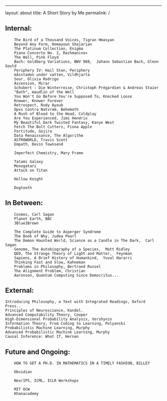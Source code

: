 ---
layout: about
title: A Short Story by Me
permalink: /



## Internal:


		The Bird of a Thousand Voices, Tigran Hmasyan
		Beyond Any Form, Homayoun Shajarian
		The Platinum Collection, Enigma
		Piano Concerto No. 2, Rachmaninov
		The Wall, Pink Floyd
		Bach: Goldberg Variations, BWV 988,  Johann Sebastian Bach, Glenn Gould
		Periphery IV: Hail Stan, Periphery
		måsstaden under vatten, Vildhjarta
		Sour, Olivia Rodrigo
		Ascension, Mirar
		Schubert : Die Winterreise, Christoph Prégardien & Andreas Staier
		"Bath", maudlin of the Well
		You Won't Go Before You're Supposed To, Knocked Loose
		Knower, Knower Forever
		Retrospect, Rudy Ayoub
		Opvs Contra Natvram, Behemoth
		A Rush of Blood to the Head, Coldplay
		Are You Experienced, Jimi Hendrix
		My Beautiful Dark Twisted Fantasy, Kanye West
		Fetch The Bolt Cutters, Fiona Apple
		Fortitude, Gojira
		Data Renaissance, The Algorithm
		ASTROWORLD, Travis Scott
		Empath, Devin Townsend

		Imperfect Chemistry, Mary Frame
	
		Tatami Galaxy
		Monogatari
		Attack on Titan

		Hollow Knight

		Dogtooth

## In Between:
	
		Cosmos, Carl Sagan
		Planet Earth, BBC
		3Blue1Brown		

		The Complete Guide to Asperger Syndrome
		The Book of Why, Judea Pearl
		The Demon Haunted World, Science as a Candle in The Dark,  Carl Sagan
		Genome, The Autobiography of a Species,  Matt Ridley
		QED, The Strange Theory of Light and Matter,  Feynman
		Sapiens, A Brief History of Humankind,  Yuval Hararri
		Thinking Fast and Slow, Kahneman
		Problems in Philosophy, Bertrand Russel
		The Alignment Problem, Christian
		Aaronson, Quantum Computing Since Democritus...

## External:
	
	Introducing Philosophy, a Text with Integrated Readings, Oxford Press..
	Principles of Neuroscience, Kandel.
	Advanced Computability Theory, Cooper
	High-Dimensional Probability Analysis, Vershynin
	Information Theory, From Coding to Learning, Polyanski
	Probabilistic Machine Learning, Murphy
	Advanced Probabilistic Machine Learning, Murphy
	Causal Inference: What If, Hernan


## Future and Ongoing:
	
		HOW TO GET A PH.D. IN MATHEMATICS IN A TIMELY FASHION, BILLEY

		Obsidian

		NeurIPS, ICML, ICLR Workshops
	
		MIT OCW
		Khanacademy
